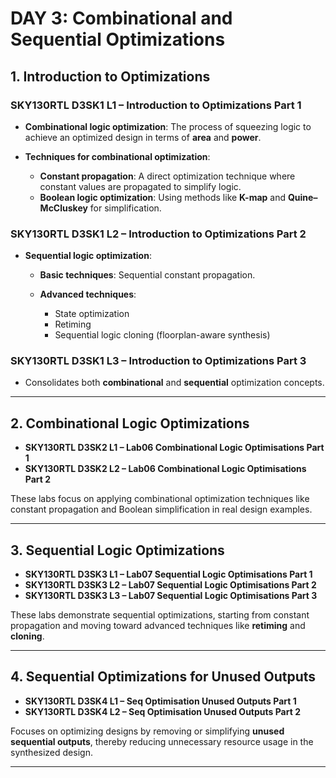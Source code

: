 # DAY 3: Combinational and Sequential Optimizations

## 1. Introduction to Optimizations

### SKY130RTL D3SK1 L1 – Introduction to Optimizations Part 1

* **Combinational logic optimization**: The process of squeezing logic to achieve an optimized design in terms of **area** and **power**.
* **Techniques for combinational optimization**:

  * **Constant propagation**: A direct optimization technique where constant values are propagated to simplify logic.
  * **Boolean logic optimization**: Using methods like **K-map** and **Quine–McCluskey** for simplification.

### SKY130RTL D3SK1 L2 – Introduction to Optimizations Part 2

* **Sequential logic optimization**:

  * **Basic techniques**: Sequential constant propagation.
  * **Advanced techniques**:

    * State optimization
    * Retiming
    * Sequential logic cloning (floorplan-aware synthesis)

### SKY130RTL D3SK1 L3 – Introduction to Optimizations Part 3

* Consolidates both **combinational** and **sequential** optimization concepts.

---

## 2. Combinational Logic Optimizations

* **SKY130RTL D3SK2 L1 – Lab06 Combinational Logic Optimisations Part 1**
* **SKY130RTL D3SK2 L2 – Lab06 Combinational Logic Optimisations Part 2**

These labs focus on applying combinational optimization techniques like constant propagation and Boolean simplification in real design examples.

---

## 3. Sequential Logic Optimizations

* **SKY130RTL D3SK3 L1 – Lab07 Sequential Logic Optimisations Part 1**
* **SKY130RTL D3SK3 L2 – Lab07 Sequential Logic Optimisations Part 2**
* **SKY130RTL D3SK3 L3 – Lab07 Sequential Logic Optimisations Part 3**

These labs demonstrate sequential optimizations, starting from constant propagation and moving toward advanced techniques like **retiming** and **cloning**.

---

## 4. Sequential Optimizations for Unused Outputs

* **SKY130RTL D3SK4 L1 – Seq Optimisation Unused Outputs Part 1**
* **SKY130RTL D3SK4 L2 – Seq Optimisation Unused Outputs Part 2**

Focuses on optimizing designs by removing or simplifying **unused sequential outputs**, thereby reducing unnecessary resource usage in the synthesized design.

---



